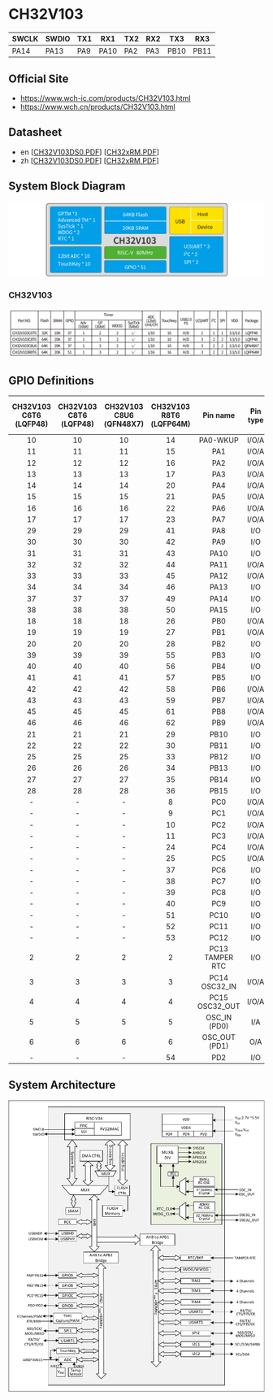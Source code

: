 # CH32V103
| SWCLK | SWDIO | TX1 | RX1  | TX2 | RX2 | TX3  | RX3  |
|-------|-------|-----|------|-----|-----|------|------|
| PA14  | PA13  | PA9 | PA10 | PA2 | PA3 | PB10 | PB11 |

## Official Site
- https://www.wch-ic.com/products/CH32V103.html
- https://www.wch.cn/products/CH32V103.html

## Datasheet
- en [[CH32V103DS0.PDF](https://ch32-riscv-ug.github.io/CH32V103/datasheet_en/CH32V103DS0.PDF)] [[CH32xRM.PDF](https://ch32-riscv-ug.github.io/CH32V103/datasheet_en/CH32xRM.PDF)]
- zh [[CH32V103DS0.PDF](https://ch32-riscv-ug.github.io/CH32V103/datasheet_zh/CH32V103DS0.PDF)] [[CH32xRM.PDF](https://ch32-riscv-ug.github.io/CH32V103/datasheet_zh/CH32xRM.PDF)]

## System Block Diagram
<img src="image/system_CH32V103.png" />

### CH32V103
<img src="image/product_CH32V103.jpg" />

## GPIO Definitions
<table>
    <thead>
        <tr>
            <th>CH32V103&#8203;C6T6&#8203;(LQFP48)</th>
            <th>CH32V103&#8203;C8T6&#8203;(LQFP48)</th>
            <th>CH32V103&#8203;C8U6&#8203;(QFN48X7)</th>
            <th>CH32V103&#8203;R8T6&#8203;(LQFP64M)</th>
            <th>Pin name</th>
            <th>Pin type</th>
            <th>Main function&#8203;(after reset)</th>
            <th>Note</th>
        </tr>
    </thead>
    <tbody align="center">
        <tr>
            <td>10</td>
            <td>10</td>
            <td>10</td>
            <td>14</td>
            <td>PA0-WKUP</td>
            <td>I/O/A</td>
            <td>PA0</td>
            <td></td>
        </tr>
        <tr>
            <td>11</td>
            <td>11</td>
            <td>11</td>
            <td>15</td>
            <td>PA1</td>
            <td>I/O/A</td>
            <td>PA1</td>
            <td></td>
        </tr>
        <tr>
            <td>12</td>
            <td>12</td>
            <td>12</td>
            <td>16</td>
            <td>PA2</td>
            <td>I/O/A</td>
            <td>PA2</td>
            <td>TX2</td>
        </tr>
        <tr>
            <td>13</td>
            <td>13</td>
            <td>13</td>
            <td>17</td>
            <td>PA3</td>
            <td>I/O/A</td>
            <td>PA3</td>
            <td>RX2</td>
        </tr>
        <tr>
            <td>14</td>
            <td>14</td>
            <td>14</td>
            <td>20</td>
            <td>PA4</td>
            <td>I/O/A</td>
            <td>PA4</td>
            <td></td>
        </tr>
        <tr>
            <td>15</td>
            <td>15</td>
            <td>15</td>
            <td>21</td>
            <td>PA5</td>
            <td>I/O/A</td>
            <td>PA5</td>
            <td></td>
        </tr>
        <tr>
            <td>16</td>
            <td>16</td>
            <td>16</td>
            <td>22</td>
            <td>PA6</td>
            <td>I/O/A</td>
            <td>PA6</td>
            <td></td>
        </tr>
        <tr>
            <td>17</td>
            <td>17</td>
            <td>17</td>
            <td>23</td>
            <td>PA7</td>
            <td>I/O/A</td>
            <td>PA7</td>
            <td></td>
        </tr>
        <tr>
            <td>29</td>
            <td>29</td>
            <td>29</td>
            <td>41</td>
            <td>PA8</td>
            <td>I/O</td>
            <td>PA8</td>
            <td></td>
        </tr>
        <tr>
            <td>30</td>
            <td>30</td>
            <td>30</td>
            <td>42</td>
            <td>PA9</td>
            <td>I/O</td>
            <td>PA9</td>
            <td>TX1</td>
        </tr>
        <tr>
            <td>31</td>
            <td>31</td>
            <td>31</td>
            <td>43</td>
            <td>PA10</td>
            <td>I/O</td>
            <td>PA10</td>
            <td>RX1</td>
        </tr>
        <tr>
            <td>32</td>
            <td>32</td>
            <td>32</td>
            <td>44</td>
            <td>PA11</td>
            <td>I/O/A</td>
            <td>PA11</td>
            <td></td>
        </tr>
        <tr>
            <td>33</td>
            <td>33</td>
            <td>33</td>
            <td>45</td>
            <td>PA12</td>
            <td>I/O/A</td>
            <td>PA12</td>
            <td></td>
        </tr>
        <tr>
            <td>34</td>
            <td>34</td>
            <td>34</td>
            <td>46</td>
            <td>PA13</td>
            <td>I/O</td>
            <td>SWDIO</td>
            <td>SWDIO</td>
        </tr>
        <tr>
            <td>37</td>
            <td>37</td>
            <td>37</td>
            <td>49</td>
            <td>PA14</td>
            <td>I/O</td>
            <td>SWCLK</td>
            <td>SWCLK</td>
        </tr>
        <tr>
            <td>38</td>
            <td>38</td>
            <td>38</td>
            <td>50</td>
            <td>PA15</td>
            <td>I/O</td>
            <td>PA15</td>
            <td></td>
        </tr>
        <tr>
            <td>18</td>
            <td>18</td>
            <td>18</td>
            <td>26</td>
            <td>PB0</td>
            <td>I/O/A</td>
            <td>PB0</td>
            <td></td>
        </tr>
        <tr>
            <td>19</td>
            <td>19</td>
            <td>19</td>
            <td>27</td>
            <td>PB1</td>
            <td>I/O/A</td>
            <td>PB1</td>
            <td></td>
        </tr>
        <tr>
            <td>20</td>
            <td>20</td>
            <td>20</td>
            <td>28</td>
            <td>PB2</td>
            <td>I/O</td>
            <td>PB2/BOOT1</td>
            <td></td>
        </tr>
        <tr>
            <td>39</td>
            <td>39</td>
            <td>39</td>
            <td>55</td>
            <td>PB3</td>
            <td>I/O</td>
            <td>PB3</td>
            <td></td>
        </tr>
        <tr>
            <td>40</td>
            <td>40</td>
            <td>40</td>
            <td>56</td>
            <td>PB4</td>
            <td>I/O</td>
            <td>PB4</td>
            <td></td>
        </tr>
        <tr>
            <td>41</td>
            <td>41</td>
            <td>41</td>
            <td>57</td>
            <td>PB5</td>
            <td>I/O</td>
            <td>PB5</td>
            <td></td>
        </tr>
        <tr>
            <td>42</td>
            <td>42</td>
            <td>42</td>
            <td>58</td>
            <td>PB6</td>
            <td>I/O/A</td>
            <td>PB6</td>
            <td></td>
        </tr>
        <tr>
            <td>43</td>
            <td>43</td>
            <td>43</td>
            <td>59</td>
            <td>PB7</td>
            <td>I/O/A</td>
            <td>PB7</td>
            <td></td>
        </tr>
        <tr>
            <td>45</td>
            <td>45</td>
            <td>45</td>
            <td>61</td>
            <td>PB8</td>
            <td>I/O/A</td>
            <td>PB8</td>
            <td></td>
        </tr>
        <tr>
            <td>46</td>
            <td>46</td>
            <td>46</td>
            <td>62</td>
            <td>PB9</td>
            <td>I/O/A</td>
            <td>PB9</td>
            <td></td>
        </tr>
        <tr>
            <td>21</td>
            <td>21</td>
            <td>21</td>
            <td>29</td>
            <td>PB10</td>
            <td>I/O</td>
            <td>PB10</td>
            <td>TX3</td>
        </tr>
        <tr>
            <td>22</td>
            <td>22</td>
            <td>22</td>
            <td>30</td>
            <td>PB11</td>
            <td>I/O</td>
            <td>PB11</td>
            <td>RX3</td>
        </tr>
        <tr>
            <td>25</td>
            <td>25</td>
            <td>25</td>
            <td>33</td>
            <td>PB12</td>
            <td>I/O</td>
            <td>PB12</td>
            <td></td>
        </tr>
        <tr>
            <td>26</td>
            <td>26</td>
            <td>26</td>
            <td>34</td>
            <td>PB13</td>
            <td>I/O</td>
            <td>PB13</td>
            <td></td>
        </tr>
        <tr>
            <td>27</td>
            <td>27</td>
            <td>27</td>
            <td>35</td>
            <td>PB14</td>
            <td>I/O</td>
            <td>PB14</td>
            <td></td>
        </tr>
        <tr>
            <td>28</td>
            <td>28</td>
            <td>28</td>
            <td>36</td>
            <td>PB15</td>
            <td>I/O</td>
            <td>PB15</td>
            <td></td>
        </tr>
        <tr>
            <td>-</td>
            <td>-</td>
            <td>-</td>
            <td>8</td>
            <td>PC0</td>
            <td>I/O/A</td>
            <td>PC0</td>
            <td></td>
        </tr>
        <tr>
            <td>-</td>
            <td>-</td>
            <td>-</td>
            <td>9</td>
            <td>PC1</td>
            <td>I/O/A</td>
            <td>PC1</td>
            <td></td>
        </tr>
        <tr>
            <td>-</td>
            <td>-</td>
            <td>-</td>
            <td>10</td>
            <td>PC2</td>
            <td>I/O/A</td>
            <td>PC2</td>
            <td></td>
        </tr>
        <tr>
            <td>-</td>
            <td>-</td>
            <td>-</td>
            <td>11</td>
            <td>PC3</td>
            <td>I/O/A</td>
            <td>PC3</td>
            <td></td>
        </tr>
        <tr>
            <td>-</td>
            <td>-</td>
            <td>-</td>
            <td>24</td>
            <td>PC4</td>
            <td>I/O/A</td>
            <td>PC4</td>
            <td></td>
        </tr>
        <tr>
            <td>-</td>
            <td>-</td>
            <td>-</td>
            <td>25</td>
            <td>PC5</td>
            <td>I/O/A</td>
            <td>PC5</td>
            <td></td>
        </tr>
        <tr>
            <td>-</td>
            <td>-</td>
            <td>-</td>
            <td>37</td>
            <td>PC6</td>
            <td>I/O</td>
            <td>PC6</td>
            <td></td>
        </tr>
        <tr>
            <td>-</td>
            <td>-</td>
            <td>-</td>
            <td>38</td>
            <td>PC7</td>
            <td>I/O</td>
            <td>PC7</td>
            <td></td>
        </tr>
        <tr>
            <td>-</td>
            <td>-</td>
            <td>-</td>
            <td>39</td>
            <td>PC8</td>
            <td>I/O</td>
            <td>PC8</td>
            <td></td>
        </tr>
        <tr>
            <td>-</td>
            <td>-</td>
            <td>-</td>
            <td>40</td>
            <td>PC9</td>
            <td>I/O</td>
            <td>PC9</td>
            <td></td>
        </tr>
        <tr>
            <td>-</td>
            <td>-</td>
            <td>-</td>
            <td>51</td>
            <td>PC10</td>
            <td>I/O</td>
            <td>PC10</td>
            <td></td>
        </tr>
        <tr>
            <td>-</td>
            <td>-</td>
            <td>-</td>
            <td>52</td>
            <td>PC11</td>
            <td>I/O</td>
            <td>PC11</td>
            <td></td>
        </tr>
        <tr>
            <td>-</td>
            <td>-</td>
            <td>-</td>
            <td>53</td>
            <td>PC12</td>
            <td>I/O</td>
            <td>PC12</td>
            <td></td>
        </tr>
        <tr>
            <td>2</td>
            <td>2</td>
            <td>2</td>
            <td>2</td>
            <td>PC13&#8203;TAMPER RTC</td>
            <td>I/O</td>
            <td>PC13</td>
            <td></td>
        </tr>
        <tr>
            <td>3</td>
            <td>3</td>
            <td>3</td>
            <td>3</td>
            <td>PC14&#8203;OSC32_IN</td>
            <td>I/O/A</td>
            <td>PC14</td>
            <td></td>
        </tr>
        <tr>
            <td>4</td>
            <td>4</td>
            <td>4</td>
            <td>4</td>
            <td>PC15&#8203;OSC32_OUT</td>
            <td>I/O/A</td>
            <td>PC15</td>
            <td></td>
        </tr>
        <tr>
            <td>5</td>
            <td>5</td>
            <td>5</td>
            <td>5</td>
            <td>OSC_IN&#8203;(PD0)</td>
            <td>I/A</td>
            <td>OSC_IN</td>
            <td>not available</td>
        </tr>
        <tr>
            <td>6</td>
            <td>6</td>
            <td>6</td>
            <td>6</td>
            <td>OSC_OUT&#8203;(PD1)</td>
            <td>O/A</td>
            <td>OSC_OUT</td>
            <td>not available</td>
        </tr>
        <tr>
            <td>-</td>
            <td>-</td>
            <td>-</td>
            <td>54</td>
            <td>PD2</td>
            <td>I/O</td>
            <td>PD2</td>
            <td></td>
        </tr>
    </tbody>
</table>

## System Architecture
<img src="image/architecture_CH32V103.png" />
